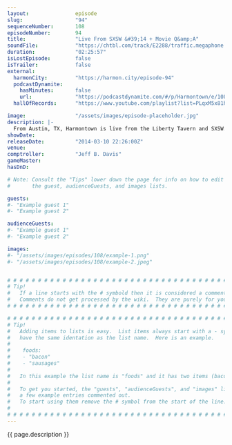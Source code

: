 ```yaml
---
layout:               episode
slug:                 "94"
sequenceNumber:       108
episodeNumber:        94
title:                "Live From SXSW &#39;14 + Movie Q&amp;A"
soundFile:            "https://chtbl.com/track/E2288/traffic.megaphone.fm/STA7536468874.mp3?updated=1556133349"
duration:             "02:25:57"
isLostEpisode:        false
isTrailer:            false
external:
  harmonCity:         "https://harmon.city/episode-94"
  podcastDynamite:
    hasMinutes:       false
    url:              "https://podcastdynamite.com/#/p/Harmontown/e/108/94"
  hallOfRecords:      "https://www.youtube.com/playlist?list=PLqxM5x81hNOYHBUC8_ob1mHSycTEOTNcr"

image:                "/assets/images/episode-placeholder.jpg"
description: |-
  From Austin, TX, Harmontown is live from the Liberty Tavern and SXSW. Bonus audio from the Q & A following the premiere of the "Harmontown" documentary.
showDate:             
releaseDate:          "2014-03-10 22:26:00Z"
venue:                
comptroller:          "Jeff B. Davis"
gameMaster:           
hasDnD:               

# Note: Consult the "Tips" lower down the page for info on how to edit
#       the guest, audienceGuests, and images lists.

guests:
#- "Example guest 1"
#- "Example guest 2"

audienceGuests:
#- "Example guest 1"
#- "Example guest 2"

images:
#- "/assets/images/episodes/108/example-1.png"
#- "/assets/images/episodes/108/example-2.jpeg"


# # # # # # # # # # # # # # # # # # # # # # # # # # # # # # # # # # # # # # # # # # # # #
# Tip!
#   If a line starts with the # symbold then it is considered a comment.
#   Comments do not get processed by the wiki.  They are purely for your information.
# # # # # # # # # # # # # # # # # # # # # # # # # # # # # # # # # # # # # # # # # # # # #

# # # # # # # # # # # # # # # # # # # # # # # # # # # # # # # # # # # # # # # # # # # # #
# Tip!
#   Adding items to lists is easy.  List items always start with a - symbol and have
#   have the same identation as the list name.  Here is an example.
#
#    foods:
#    - "bacon"
#    - "sausages"
#
#   In this example the list name is "foods" and it has two items (bacon, and sausages).
#
#   To get you started, the "guests", "audienceGuests", and "images" lists below have
#   a few example entries commented out.
#   To start using them remove the # symbol from the start of the line.
#
# # # # # # # # # # # # # # # # # # # # # # # # # # # # # # # # # # # # # # # # # # # # #
---
```


<!-- The episode description will be rendered here -->
{{ page.description }}

<!-- Add your content BELOW here -->
<!-- vvvvvvvvvvvvvvvvvvvvvvvvvvv -->




<!-- ^^^^^^^^^^^^^^^^^^^^^^^^^^^ -->
<!-- Add your content ABOVE here -->

<!-- The episode gallery will be rendered here -->